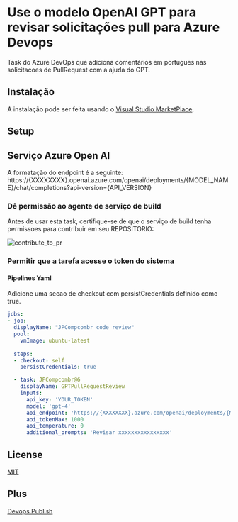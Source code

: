 # Use o modelo OpenAI GPT para revisar solicitações pull para Azure Devops
Task do Azure DevOps que adiciona comentários em portugues nas solicitacoes de PullRequest com a ajuda do GPT.

## Instalação
A instalação pode ser feita usando o [Visual Studio MarketPlace](https://marketplace.visualstudio.com/publishers/jpcompcombr).

## Setup
## Serviço Azure Open AI
A formatação do endpoint é a seguinte: https://{XXXXXXXX}.openai.azure.com/openai/deployments/{MODEL_NAME}/chat/completions?api-version={API_VERSION}

### Dê permissão ao agente de serviço de build
Antes de usar esta task, certifique-se de que o serviço de build tenha permissoes para contribuir em seu REPOSITORIO:

![contribute_to_pr](https://github.com/jpitapeva/extensao-devops-pull-request/blob/main/images/contribute_to_pr.png?raw=true)

### Permitir que a tarefa acesse o token do sistema
#### Pipelines Yaml
Adicione uma secao de checkout com persistCredentials definido como true.

```yaml
jobs:
- job:
  displayName: "JPCompcombr code review"
  pool:
    vmImage: ubuntu-latest 
 
  steps:
  - checkout: self
    persistCredentials: true

  - task: JPCompcombr@6
    displayName: GPTPullRequestReview
    inputs:
      api_key: 'YOUR_TOKEN'
      model: 'gpt-4'
      aoi_endpoint: 'https://{XXXXXXXX}.azure.com/openai/deployments/{MODEL_NAME}/chat/completions?api-version={API_VERSION}'
      aoi_tokenMax: 1000
      aoi_temperature: 0
      additional_prompts: 'Revisar xxxxxxxxxxxxxxxx'
```

## License
[MIT](https://raw.githubusercontent.com/mlarhrouch/azure-pipeline-gpt-pr-review/main/LICENSE)

## Plus
[Devops Publish](https://learn.microsoft.com/en-us/azure/devops/extend/publish/overview?view=azure-devops)

